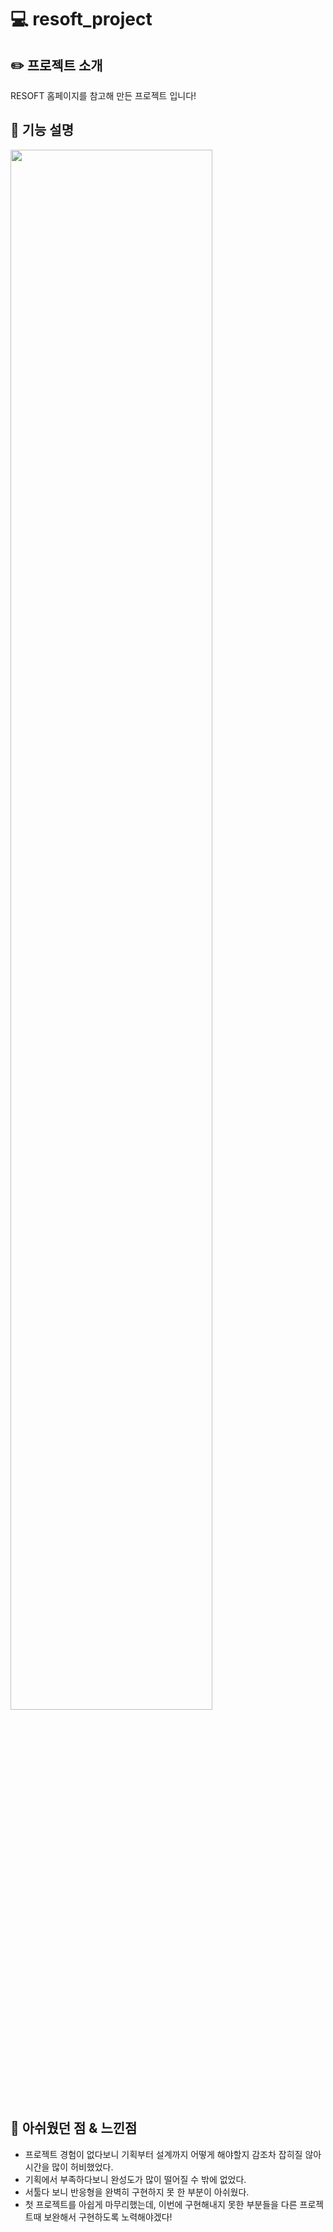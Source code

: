 # 💻 resoft_project
## ✏️ 프로젝트 소개
RESOFT 홈페이지를 참고해 만든 프로젝트 입니다!

## 🔎 기능 설명
<img width="80%" src="(https://user-images.githubusercontent.com/103248831/213078311-d4c9b695-d051-4a5a-b4bb-0d0a0c77b1ea.png)"/>

## 💪 아쉬웠던 점 & 느낀점
- 프로젝트 경험이 없다보니 기획부터 설계까지 어떻게 해야할지 감조차 잡히질 않아 시간을 많이 허비했었다.
- 기획에서 부족하다보니 완성도가 많이 떨어질 수 밖에 없었다.
- 서툴다 보니 반응형을 완벽히 구현하지 못 한 부분이 아쉬웠다.
- 첫 프로젝트를 아쉽게 마무리했는데, 이번에 구현해내지 못한 부분들을 다른 프로젝트때 보완해서 구현하도록 노력해야겠다!



